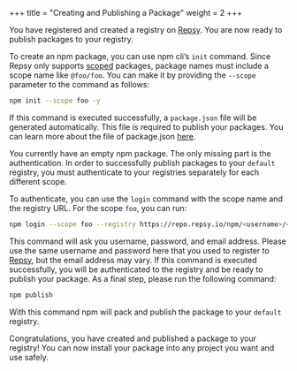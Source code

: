 +++
title = "Creating and Publishing a Package"
weight = 2
+++

You have registered and created a registry on [Repsy](https://repsy.io/). You are now ready to publish packages to your registry.

To create an npm package, you can use npm cli’s `init` command. Since Repsy only supports [scoped](https://docs.npmjs.com/cli/v7/using-npm/scope) packages, package names must include a scope name like `@foo/foo`. You can make it by providing the `--scope` parameter to the command as follows:

```bash
npm init --scope foo -y
```

If this command is executed successfully, a `package.json` file will be generated automatically. This file is required to publish your packages. You can learn more about the file of package.json [here](https://docs.npmjs.com/cli/v7/configuring-npm/package-json).

You currently have an empty npm package. The only missing part is the authentication. In order to successfully publish packages to your `default` registry, you must authenticate to your registries separately for each different scope. 

To authenticate, you can use the `login` command with the scope name and the registry URL. For the scope `foo`, you can run:

```bash
npm login --scope foo --registry https://repo.repsy.io/npm/<username>/<registryName>
```

This command will ask you username, password, and email address. Please use the same username and password here that you used to register to [Repsy](https://repsy.io/), but the email address may vary. If this command is executed successfully, you will be authenticated to the registry and be ready to publish your package. As a final step, please run the following command:

```bash
npm publish
```

With this command npm will pack and publish the package to your `default` registry.

Congratulations, you have created and published a package to your registry! You can now install your package into any project you want and use safely.


